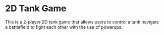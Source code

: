 # 2D Tank Game
This is a 2-player 2D tank game that allows users to control a tank navigate a battlefield to fight each other with the use of powerups. 
